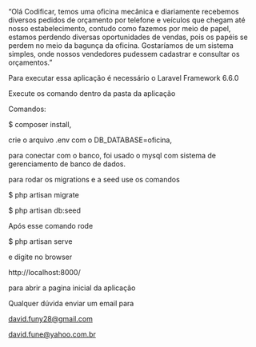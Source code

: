 
“Olá Codificar, temos uma oficina mecânica e diariamente recebemos diversos pedidos de orçamento por telefone e veículos que chegam até nosso estabelecimento, contudo como fazemos por meio de papel, estamos perdendo diversas oportunidades de vendas, pois os papéis se perdem no meio da bagunça da oficina. Gostaríamos de um sistema simples, onde nossos vendedores pudessem cadastrar e consultar os orçamentos.”


Para executar essa aplicação é necessário o Laravel Framework 6.6.0

Execute os comando dentro da pasta da aplicação 

Comandos:

$ composer install, 

 crie o arquivo .env com o DB_DATABASE=oficina,

 para conectar com o banco, foi usado o mysql com sistema de gerenciamento de banco de dados.

 para rodar os migrations e a seed use os comandos

 $ php artisan migrate

 $ php artisan db:seed

 Após esse comando rode

 $ php artisan serve

 e digite no browser

 http://localhost:8000/

 para abrir a pagina inicial da aplicação 

Qualquer dúvida enviar um email para

david.funy28@gmail.com

david.fune@yahoo.com.br


